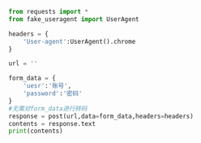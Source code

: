 
<BlogInfo id="212" title="16.requsets的使用post请求" author="白日梦想猿" pv=0 read_times=0 pre_cost_time=0分14秒 category="爬虫学习" tag_list="['爬虫学习']" create_time="2020.05.31 16:41:13" update_time="2020.05.31 16:47:11" />

```python
from requests import *
from fake_useragent import UserAgent

headers = {
    'User-agent':UserAgent().chrome
}

url = ''

form_data = {
    'uesr':'账号',
    'password':'密码'
}
#无需对form_data进行转码
response = post(url,data=form_data,headers=headers)
contents = response.text
print(contents)
```
